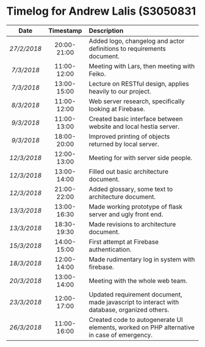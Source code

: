 # Timelog for Andrew Lalis (S3050831

| Date | Timestamp | Description |
| :---:        |       :---: | :--- |
| *27/2/2018* | 20:00-21:00 | Added logo, changelog and actor definitions to requirements document. |
| *7/3/2018* | 11:00-12:00 | Meeting with Lars, then meeting with Feiko. |
| *7/3/2018* | 13:00-15:00 | Lecture on RESTful design, applies heavily to our project. |
| *8/3/2018* | 11:00-12:00 | Web server research, specifically looking at Firebase. |
| *9/3/2018* | 11:00-13:00 | Created basic interface between website and local hestia server. |
| *9/3/2018* | 18:00-20:00 | Improved printing of objects returned by local server. |
| *12/3/2018* | 12:00-13:00 | Meeting for with server side people. |
| *12/3/2018* | 13:00-14:00 | Filled out basic architecture document. |
| *12/3/2018* | 21:00-22:00 | Added glossary, some text to architecture document. |
| *13/3/2018* | 13:00-16:30 | Made working prototype of flask server and ugly front end. |
| *13/3/2018* | 18:30-19:30 | Made revisions to architecture document. |
| *15/3/2018* | 14:00-15:00 | First attempt at Firebase authentication. |
| *18/3/2018* | 12:00-14:00 | Made rudimentary log in system with firebase. |
| *20/3/2018* | 13:00-14:00 | Meeting with the whole web team. |
| *23/3/2018* | 12:00-17:00 | Updated requirement document, made javascript to interact with database, organized others. |
| *26/3/2018* | 11:00-16:00 | Created code to autogenerate UI elements, worked on PHP alternative in case of emergency. |